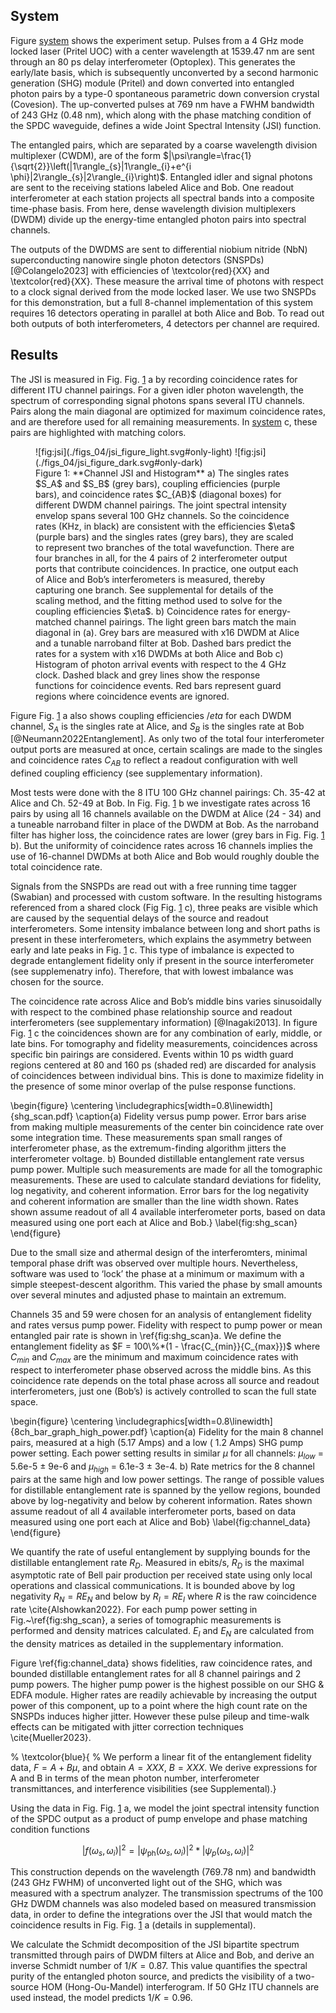 ## System

<!-- %## Quick layout explanation -->

Figure [system](./section_03_introduction.md#fig:system) shows the experiment setup. Pulses from a 4 GHz mode locked laser (Pritel UOC) with a center wavelength at 1539.47 nm are sent through an 80 ps delay interferometer (Optoplex). This generates the early/late basis, which is subsequently unconverted by a second harmonic generation (SHG) module (Pritel) and down converted into entangled photon pairs by a type-0 spontaneous parametric down conversion crystal (Covesion). The up-converted pulses at 769 nm have a FWHM bandwidth of 243 GHz (0.48 nm), which along with the phase matching condition of the SPDC waveguide, defines a wide Joint Spectral Intensity (JSI) function.

<!-- %## Finish quicky layout explanation -->

The entangled pairs, which are separated by a coarse wavelength division multiplexer (CWDM), are of the form $|\psi\rangle=\frac{1}{\sqrt{2}}\left(|1\rangle_{s}|1\rangle_{i}+e^{i \phi}|2\rangle_{s}|2\rangle_{i}\right)$. Entangled idler and signal photons are sent to the receiving stations labeled Alice and Bob. One readout interferometer at each station projects all spectral bands into a composite time-phase basis. From here, dense wavelength division multiplexers (DWDM) divide up the energy-time entangled photon pairs into spectral channels.

<!-- %## detectors -->

The outputs of the DWDMS are sent to differential niobium nitride (NbN) superconducting nanowire single photon detectors (SNSPDs) [@Colangelo2023] with efficiencies of \textcolor{red}{XX} and \textcolor{red}{XX}. These measure the arrival time of photons with respect to a clock signal derived from the mode locked laser. We use two SNSPDs for this demonstration, but a full 8-channel implementation of this system requires 16 detectors operating in parallel at both Alice and Bob. To read out both outputs of both interferometers, 4 detectors per channel are required.

## Results

<!-- %## Intro to channel_jsi -->

The JSI is measured in Fig. Fig. [1](#fig:jsi) a by recording coincidence rates for different ITU channel pairings. For a given idler photon wavelength, the spectrum of corresponding signal photons spans several ITU channels. Pairs along the main diagonal are optimized for maximum coincidence rates, and are therefore used for all remaining measurements. In [system](./section_03_introduction.md#fig:system) c, these pairs are highlighted with matching colors.

<figure markdown> 
    <a name='fig:jsi'></a> 
    ![fig:jsi](./figs_04/jsi_figure_light.svg#only-light)
    ![fig:jsi](./figs_04/jsi_figure_dark.svg#only-dark) 
    <figcaption markdown> Figure 1: **Channel JSI and Histogram** a) The singles rates $S_A$ and $S_B$ (grey bars), coupling efficiencies (purple bars), and coincidence rates $C_{AB}$ (diagonal boxes) for different DWDM channel pairings. The joint spectral intensity envelop spans several 100 GHz channels. So the coincidence rates (KHz, in black) are consistent with the efficiencies $\eta$ (purple bars) and the singles rates (grey bars), they are scaled to represent two branches of the total wavefunction. There are four branches in all, for the 4 pairs of 2 interferometer output ports that contribute coincidences. In practice, one output each of Alice and Bob’s interferometers is measured, thereby capturing one branch. See supplemental for details of the scaling method, and the fitting method used to solve for the coupling efficiencies $\eta$. b) Coincidence rates for energy-matched channel pairings. The light green bars match the main diagonal in (a). Grey bars are measured with x16 DWDM at Alice and a tunable narroband filter at Bob. Dashed bars predict the rates for a system with x16 DWDMs at both Alice and Bob c) Histogram of photon arrival events with respect to the 4 GHz clock. Dashed black and grey lines show the response functions for coincidence events. Red bars represent guard regions where coincidence events are ignored.</figcaption>
    </figure>

<!-- %## efficiency -->

Figure Fig. [1](#fig:jsi) a also shows coupling efficiencies $/eta$ for each DWDM channel, $S_A$ is the singles rate at Alice, and $S_B$ is the singles rate at Bob [@Neumann2022Entanglement]. As only two of the total four interferometer output ports are measured at once, certain scalings are made to the singles and coincidence rates $C_{AB}$ to reflect a readout configuration with well defined coupling efficiency (see supplementary information).

<!-- %## 16 channel diagonal -->

Most tests were done with the 8 ITU 100 GHz channel pairings: Ch. 35-42 at Alice and Ch. 52-49 at Bob. In Fig. Fig. [1](#fig:jsi) b we investigate rates across 16 pairs by using all 16 channels available on the DWDM at Alice (24 - 34) and a tuneable narroband filter in place of the DWDM at Bob. As the narroband filter has higher loss, the coincidence rates are lower (grey bars in Fig. Fig. [1](#fig:jsi) b). But the uniformity of coincidence rates across 16 channels implies the use of 16-channel DWDMs at both Alice and Bob would roughly double the total coincidence rate.

<!-- %## intro figure 2c -->

Signals from the SNSPDs are read out with a free running time tagger (Swabian) and processed with custom software. In the resulting histograms referenced from a shared clock (Fig Fig. [1](#fig:jsi) c), three peaks are visible which are caused by the sequential delays of the source and readout interferometers. Some intensity imbalance between long and short paths is present in these interferometers, which explains the asymmetry between early and late peaks in Fig. [1](#fig:jsi) c. This type of imbalance is expected to degrade entanglement fidelity only if present in the source interferometer (see supplemenatry info). Therefore, that with lowest imbalance was chosen for the source.

<!-- %# about phase variation and guard regions -->

The coincidence rate across Alice and Bob’s middle bins varies sinusoidally with respect to the combined phase relationship source and readout interferometers (see supplementary information) [@Inagaki2013]. In figure Fig. [1](#fig:jsi) c the coincidences shown are for any combination of early, middle, or late bins. For tomography and fidelity measurements, coincidences across specific bin pairings are considered. Events within 10 ps width guard regions centered at 80 and 160 ps (shaded red) are discarded for analysis of coincidences between individual bins. This is done to maximize fidelity in the presence of some minor overlap of the pulse response functions.

\begin{figure}
    \centering
    \includegraphics[width=0.8\linewidth]{shg_scan.pdf}
    \caption{a) Fidelity versus pump power. Error bars arise from making multiple measurements of the center bin coincidence rate over some integration time. These measurements span small ranges of interferometer phase, as the extremum-finding algorithm jitters the interferometer voltage. b) Bounded distillable entanglement rate versus pump power. Multiple such measurements are made for all the tomographic measurements. These are used to calculate standard deviations for fidelity, log negativity, and coherent information. Error bars for the log negativity and coherent information are smaller than the line width shown. Rates shown assume readout of all 4 available interferometer ports, based on data measured using one port each at Alice and Bob.}
    \label{fig:shg_scan}
\end{figure}

Due to the small size and athermal design of the interferomters, minimal temporal phase drift was observed over multiple hours. Nevertheless, software was used to ‘lock’ the phase at a minimum or maximum with a simple steepest-descent algorithm. This varied the phase by small amounts over several minutes and adjusted phase to maintain an extremum.

<!-- %## Figure 3 and fidelity defenition -->

Channels 35 and 59 were chosen for an analysis of entanglement fidelity and rates versus pump power. Fidelity with respect to pump power or mean entangled pair rate is shown in \ref{fig:shg_scan}a. We define the entanglement fidelity as $F = 100\%*(1 - \frac{C_{min}}{C_{max}})$ where $C_{min}$ and $C_{max}$ are the minimum and maximum coincidence rates with respect to interferometer phase observed across the middle bins. As this coincidence rate depends on the total phase across all source and readout interferometers, just one (Bob’s) is actively controlled to scan the full state space.

\begin{figure}
    \centering
    \includegraphics[width=0.8\linewidth]{8ch_bar_graph_high_power.pdf}
    \caption{a) Fidelity for the main 8 channel pairs, measured at a high (5.17 Amps) and a low ( 1.2 Amps) SHG pump power setting. Each power setting results in similar $\mu$ for all channels: $\mu_{low}$ = 5.6e-5 $\pm$ 9e-6 and $\mu_{high}$ = 6.1e-3 $\pm$ 3e-4.  b) Rate metrics for the 8 channel pairs at the same high and low power settings. The range of possible values for distillable entanglement rate is spanned by the yellow regions, bounded above by log-negativity and below by coherent information. Rates shown assume readout of all 4 available interferometer ports, based on data measured using one port each at Alice and Bob}
    \label{fig:channel_data}
\end{figure}

We quantify the rate of useful entanglement by supplying bounds for the distillable entanglement rate $R_D$. Measured in ebits/s, $R_D$ is the maximal asymptotic rate of Bell pair production per received state using only local operations and classical communications. It is bounded above by log negativity $R_N = RE_N$ and below by $R_I = R E_I$ where $R$ is the raw coincidence rate \cite{Alshowkan2022}. For each pump power setting in Fig.\~\ref{fig:shg_scan}, a series of tomographic measurements is performed and density matrices calculated. $E_I$ and $E_N$ are calculated from the density matrices as detailed in the supplementary information.

Figure \ref{fig:channel_data} shows fidelities, raw coincidence rates, and bounded distillable entanglement rates for all 8 channel pairings and 2 pump powers. The higher pump power is the highest possible on our SHG & EDFA module. Higher rates are readily achievable by increasing the output power of this component, up to a point where the high count rate on the SNSPDs induces higher jitter. However these pulse pileup and time-walk effects can be mitigated with jitter correction techniques \cite{Mueller2023}.

\% \\textcolor{blue}{ % We perform a linear fit of the entanglement fidelity data, $F = A + B\mu$, and obtain $A = XXX$, $B=XXX$. We derive expressions for A and B in terms of the mean photon number, interferometer transmittances, and interference visibilities (see Supplemental).}

Using the data in Fig. Fig. [1](#fig:jsi) a, we model the joint spectral intensity function of the SPDC output as a product of pump envelope and phase matching condition functions

$$|f(\omega_s, \omega_i)|^2 = |\psi_{\mathrm{ph}}\left(\omega_s, \omega_i\right)|^2 *|\psi_p\left(\omega_s, \omega_i\right)|^2$$

This construction depends on the wavelength (769.78 nm) and bandwidth (243 GHz FWHM) of unconverted light out of the SHG, which was measured with a spectrum analyzer. The transmission spectrums of the 100 GHz DWDM channels was also modeled based on measured transmission data, in order to define the integrations over the JSI that would match the coincidence results in Fig. Fig. [1](#fig:jsi) a (details in supplemental).

We calculate the Schmidt decomposition of the JSI bipartite spectrum transmitted through pairs of DWDM filters at Alice and Bob, and derive an inverse Schmidt number of $1/K = 0.87$. This value quantifies the spectral purity of the entangled photon source, and predicts the visibility of a two-source HOM (Hong-Ou-Mandel) interferogram. If 50 GHz ITU channels are used instead, the model predicts $1/K = 0.96$.
